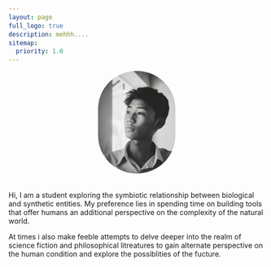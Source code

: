 ```yaml
---
layout: page
full_logo: true
description: mehhh....
sitemap:
  priority: 1.0
---
```

<img src="assets/img/jose-alejandro-cuffia-k1LNP6dnyAE-unsplash.jpg" style="display: block; margin: 0 auto; width: 30%; height: 70%; border-radius: 75px">
<br>
<br>
Hi, I am a student exploring the symbiotic relationship between biological and synthetic entities. My preference lies in spending time on building tools that offer humans an additional perspective on the complexity of the natural world.


At times i also make feeble attempts to delve deeper into the realm of science fiction and philosophical litreatures to gain alternate perspective on the human condition and explore the possiblities of the fucture.

